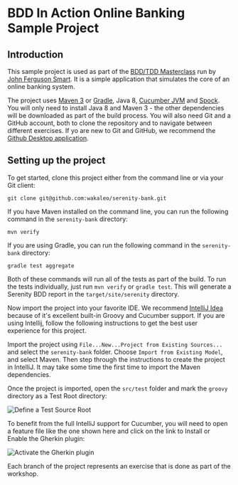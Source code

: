 # BDD In Action Online Banking Sample Project

## Introduction

This sample project is used as part of the [BDD/TDD Masterclass](https://johnfergusonsmart.com/programs-courses/bdd-tdd-clean-coding/) run by [John Ferguson Smart](https://johnfergusonsmart.com/programs-courses/bdd-tdd-clean-coding/). It is a simple application that simulates the core of an online banking system. 


The project uses [Maven 3](https://maven.apache.org) or [Gradle](https://gradle.org/), Java 8, [Cucumber JVM](https://cucumber.io/) and [Spock](http://spockframework.org/). You will only need to install Java 8 and Maven 3 - the other dependencies will be downloaded as part of the build process. You will also need Git and a GitHub account, both to clone the repository and to navigate between different exercises. If yo are new to Git and GitHub, we recommend the [Github Desktop application](https://desktop.github.com).

## Setting up the project

To get started, clone this project either from the command line or via your Git client:
```
git clone git@github.com:wakaleo/serenity-bank.git
```

If you have Maven installed on the command line, you can run the following command in the `serenity-bank` directory:
```
mvn verify
```

If you are using Gradle, you can run the following command in the `serenity-bank` directory:
```
gradle test aggregate
```

Both of these commands will run all of the tests as part of the build. To run the tests individually, just run `mvn verify` or `gradle test`. 
This will generate a Serenity BDD report in the `target/site/serenity` directory.

Now import the project into your favorite IDE. We recommend [IntelliJ Idea](https://www.jetbrains.com/idea/) because of it's excellent built-in Groovy and Cucumber support. If you are using Intellij, follow the following instructions to get the best user experience for this project.

Import the project using `File...New...Project from Existing Sources...` and select the `serenity-bank` folder. Choose `Import from Existing Model`, and select Maven. Then step through the instructions to create the project in IntelliJ. It may take some time the first time to import the Maven dependencies.

Once the project is imported, open the `src/test` folder and mark the `groovy` directory as a Test Root directory:

![Define a Test Source Root](src/documentation/images/test-folder.jpg)

To benefit from the full IntelliJ support for Cucumber, you will need to open a feature file like the one shown here and click on the link to Install or Enable the Gherkin plugin:

![Activate the Gherkin plugin](src/documentation/images/cucumber-plugin.png)

Each branch of the project represents an exercise that is done as part of the workshop. 
